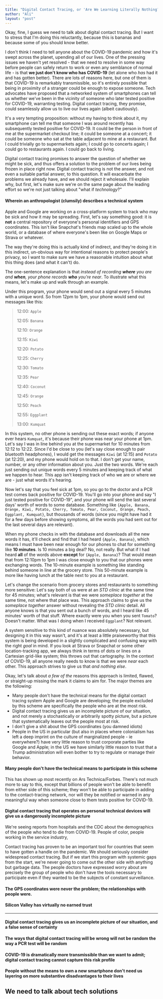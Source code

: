```yaml
---
title: "Digital Contact Tracing, or 'Are We Learning Literally Nothing?'"
author: "Ali"
layout: "post"
---
```


Okay, fine, I guess we need to talk about digital contact tracing. But I want to stress that I'm doing this reluctantly, because this is bananas and because some of you should know better.

I don't think I need to tell anyone about the COVID-19 pandemic and how it's swept across the planet, upending all of our lives. One of the pressing issues we haven't yet resolved - that we need to resolve in some way before people can safely return to work or even any semblance of normal life - is that **we just don't know who has COVID-19** (let alone who *has* had it and has gotten better). There are lots of reasons here, but one of them is that COVID-19 is remarkably transmissible, so it's entirely possible that being in proximity of a stranger could be enough to expose someone. Tech advocates have proposed that a networked system of smartphones can tell us whether we've been in the vicinity of someone who later tested positive for COVID-19, warranting testing. Digital contact tracing, they promise, could seamlessly allow us to live our lives again (albeit cautiously).

It's a very tempting proposition: without my having to think about it, my smartphone can tell me that someone I was around recently has subsequently tested positive for COVID-19. It could be the person in front of me at the supermarket checkout line; it could be someone at a concert; it could be someone who sat at the table adjacent to mine at a restaurant. But I could trivially go to supermarkets again; I could go to concerts again; I could go to restaurants again. I could go back to living.

Digital contact tracing promises to answer the question of whether we might be sick, and thus offers a solution to the problem of our lives being frozen in place right now. Digital contact tracing is not the answer, and not even a suitable partial answer, to this question. It will exacerbate the problems we already have, and we should reject it wholesale. I'll explain why, but first, let's make sure we're on the same page about the leading effort so we're not just talking about "what if *technology*?"

#### Wherein an anthropologist (clumsily) describes a technical system

Apple and Google are working on a cross-platform system to track who may be sick and how it may be spreading.
First, let's say something good: it is **not** a central repository of everyone's personal identifiers and GPS coordinates. This isn't like Snapchat's friends map scaled up to the whole world, or a database of where everyone's been like on Google Maps or Strava or whatever.

The way they're doing this is actually kind of indirect, and they're doing it in this indirect, un-obvious way for intentional reasons to protect people's privacy, so I want to make sure we have a reasonable intuition about what this thing does (and what it can't) do.

The one-sentence explanation is that *instead of recording **where** you are and **when**, your phone records **who** you're near*. To illustrate what this means, let's make up and walk through an example.

Under this program, your phone would send out a signal every 5 minutes with a unique word. So from 12pm to 1pm, your phone would send out messages like this:

> 12:00: `Apple`
>
> 12:05: `Banana`
>
> 12:10: `Orange`
>
> 12:15: `Kiwi`
>
> 12:20: `Potato`
>
> 12:25: `Cherry`
>
> 12:30: `Tomato`
>
> 12:35: `Pear`
>
> 12:40: `Coconut`
>
> 12:45: `Orange`
>
> 12:50: `Peach`
>
> 12:55: `Eggplant`
>
> 13:00: `Kumquat`

In this system, no other phone is sending out these exact words; if anyone ever hears `Kumquat`, it's because their phone was near your phone at 1pm.
Let's say I was in line behind you at the supermarket for 10 minutes from 12:12 to 12:22. Since I'd be close to you (let's say close enough to pair bluetooth headphones), I would get the messages `Kiwi` (at 12:15) and `Potato` (at 12:20), and my phone would hold on to that. I don't get your name, number, or any other information about you. Just the two words. We're each just sending out unique words every 5 minutes and keeping track of what we happen to hear. This app isn't keeping track of who we are or where we are - just what words it's hearing.

Now let's say that you feel sick at 1pm, so you go to the doctor and a PCR test comes back positive for COVID-19. You'll go into your phone and say "I just tested positive for COVID-19", and your phone will send the last several days' worth of words to some database. Something like `{Apple, Banana, Orange, Kiwi, Potato, Cherry, Tomato, Pear, Coconut, Orange, Peach, Eggplant, Kumquat}`, but thousands of words (since you might have had it for a few days before showing symptoms, all the words you had sent out for the last several days are relevant).

When my phone checks in with the database and downloads all the new words it has, it'll check and find that I had heard `{Apple, Banana}`, which means I must have been near enough for our phones to chat for something like **10 minutes**. Is 10 minutes a big deal? No, not really. But what if I had heard **all** of the words above **except** for `{Apple, Banana}`? That would mean that from 12:10pm to 1pm I was close enough to you that our phones were exchanging words. The 10-minute example is something like standing behind someone in line at the grocery store. This 50-minute example is more like having lunch at the table next to you at a restaurant.

Let's change the scenario from grocery stores and restaurants to something more sensitive: Let's say both of us were at an *STD clinic* at the same time for 45 minutes; what's relevant is that we were *someplace together* at the same time, not where that place was. This approach claims to give us the *someplace together* answer without revealing the *STD clinic* detail. All anyone knows is that you sent out a bunch of words, and I heard like 45 minutes' worth of that stuff. Where exactly were you when you sent `Tomato`? Doesn't matter. What was I doing when I received `Eggplant`? Not relevant.


A system sensitive to this kind of nuance was absolutely necessary, but designing it in this way wasn't, and it's at least a little praiseworthy that this system is being developed in a slightly complicated and confusing way with the right *goal* in mind. If you look at Strava or Snapchat or some other location-tracking app, we always think in terms of dots or lines on a Cartesian grid-like system; this throws out that cartography. In the context of COVID-19, all anyone really needs to know is that we were *near* each other. This approach strives to give us that *and nothing else*.

Okay, let's talk about *a few of the* reasons this approach is limited, flawed, or straight-up missing the mark it claims to aim for. The major themes are the following:

- Many people don't have the technical means for the digital contact tracing system Apple and Google are developing; the people excluded by this scheme are specifically the people who are at the most risk.
- Digital contact tracing gives us an incomplete picture of our situation, and not merely a stochastically or arbitrarily spotty picture, but a picture that systematically leaves out the people most at risk.
- I don't give a shit about the GPS coordinates (you damned idiots)
- People in the US in particular (but also in places where colonialism has left a deep imprint on the culture of marginalized people - ie everywhere?) have very little reason to trust corporate parties like Google and Apple; in the US we have similarly little reason to trust that a Trump administration will even bother to try to regulate or manage their behavior.



#### Many people don't have the technical means to participate in this scheme
This has shown up most recently on Ars Technica/Forbes. There's not much more to say to this, except that billions of people won't be able to benefit from either side of this scheme; they won't be able to participate in adding to the contact-tracing network, nor will they be notified or warned in any meaningful way when someone close to them tests positive for COVID-19.

#### Digital contact tracing that operates on personal technical devices will give us a dangerously incomplete picture
We're seeing reports from hospitals and the CDC about the demographics of the people who tend to die from COVID-19. People of color, people working in the service industry, 



Contact tracing has proven to be an important tool for countries that seem to have gotten a handle on the pandemic. We should seriously consider widespread contact tracing. But if we start this program with systemic gaps from the start, we're never going to come out the other side with anything but garbage data. The people doctors have expressed worry about are precisely the group of people who don't have the tools necessary to participate even if they wanted to be the subjects of constant surveillance.

#### The GPS coordinates were never the problem; the relationships with people were.

#### Silicon Valley has virtually no earned trust



---




#### Digital contact tracing gives us an incomplete picture of our situation, and a false sense of certainty



#### The ways that digital contact tracing will be wrong will not be random the way a PCR test will be random



#### COVID-19 is dramatically more transmissible than we want to admit; digital contact tracing cannot capture this risk profile


#### People without the means to own a new smartphone don't need us layering on more substantive disadvantages to their lives


## We need to talk about tech solutions
